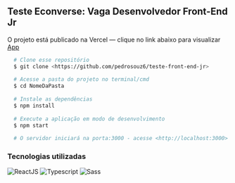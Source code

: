 ## Teste Econverse: Vaga Desenvolvedor Front-End Jr

O projeto está publicado na Vercel — clique no link abaixo para visualizar
<a href='https://rebecacaroba-teste-front-end.vercel.app/'> App </a>

```bash
  # Clone esse repositório
  $ git clone <https://github.com/pedrosouz6/teste-front-end-jr>
  
  # Acesse a pasta do projeto no terminal/cmd
  $ cd NomeDaPasta
  
  # Instale as dependências
  $ npm install
  
  # Execute a aplicação em modo de desenvolvimento
  $ npm start
  
  # O servidor iniciará na porta:3000 - acesse <http://localhost:3000>
```

### Tecnologias utilizadas

<div>

<img src="https://img.shields.io/badge/React-20232A?style=for-the-badge&logo=react&logoColor=61DAFB" alt="ReactJS" />
<img src="https://img.shields.io/badge/TypeScript-007ACC?style=for-the-badge&logo=typescript&logoColor=white" alt="Typescript" />
<img src="https://img.shields.io/badge/Sass-CC6699?style=for-the-badge&logo=sass&logoColor=white" alt="Sass" />

</div>
